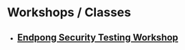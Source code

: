 # Workshops / Classes #
- ## [Endpong Security Testing Workshop](https://pinktangent.github.io/EPP/) ##
